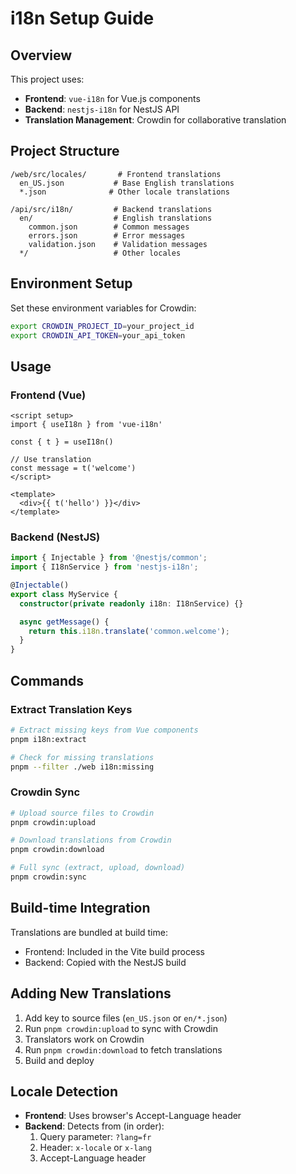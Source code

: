 # i18n Setup Guide

## Overview

This project uses:
- **Frontend**: `vue-i18n` for Vue.js components
- **Backend**: `nestjs-i18n` for NestJS API
- **Translation Management**: Crowdin for collaborative translation

## Project Structure

```
/web/src/locales/       # Frontend translations
  en_US.json           # Base English translations
  *.json              # Other locale translations

/api/src/i18n/         # Backend translations
  en/                  # English translations
    common.json        # Common messages
    errors.json        # Error messages
    validation.json    # Validation messages
  */                   # Other locales
```

## Environment Setup

Set these environment variables for Crowdin:
```bash
export CROWDIN_PROJECT_ID=your_project_id
export CROWDIN_API_TOKEN=your_api_token
```

## Usage

### Frontend (Vue)

```vue
<script setup>
import { useI18n } from 'vue-i18n'

const { t } = useI18n()

// Use translation
const message = t('welcome')
</script>

<template>
  <div>{{ t('hello') }}</div>
</template>
```

### Backend (NestJS)

```typescript
import { Injectable } from '@nestjs/common';
import { I18nService } from 'nestjs-i18n';

@Injectable()
export class MyService {
  constructor(private readonly i18n: I18nService) {}

  async getMessage() {
    return this.i18n.translate('common.welcome');
  }
}
```

## Commands

### Extract Translation Keys
```bash
# Extract missing keys from Vue components
pnpm i18n:extract

# Check for missing translations
pnpm --filter ./web i18n:missing
```

### Crowdin Sync
```bash
# Upload source files to Crowdin
pnpm crowdin:upload

# Download translations from Crowdin
pnpm crowdin:download

# Full sync (extract, upload, download)
pnpm crowdin:sync
```

## Build-time Integration

Translations are bundled at build time:
- Frontend: Included in the Vite build process
- Backend: Copied with the NestJS build

## Adding New Translations

1. Add key to source files (`en_US.json` or `en/*.json`)
2. Run `pnpm crowdin:upload` to sync with Crowdin
3. Translators work on Crowdin
4. Run `pnpm crowdin:download` to fetch translations
5. Build and deploy

## Locale Detection

- **Frontend**: Uses browser's Accept-Language header
- **Backend**: Detects from (in order):
  1. Query parameter: `?lang=fr`
  2. Header: `x-locale` or `x-lang`
  3. Accept-Language header